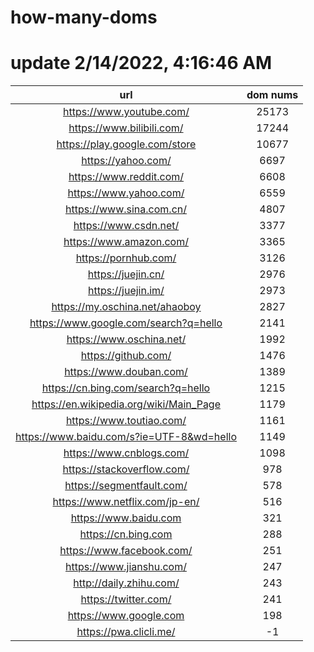 # how-many-doms

# update 2/14/2022, 4:16:46 AM

url | dom nums
:-: | :-:
https://www.youtube.com/ | 25173
https://www.bilibili.com/ | 17244
https://play.google.com/store | 10677
https://yahoo.com/ | 6697
https://www.reddit.com/ | 6608
https://www.yahoo.com/ | 6559
https://www.sina.com.cn/ | 4807
https://www.csdn.net/ | 3377
https://www.amazon.com/ | 3365
https://pornhub.com/ | 3126
https://juejin.cn/ | 2976
https://juejin.im/ | 2973
https://my.oschina.net/ahaoboy | 2827
https://www.google.com/search?q=hello | 2141
https://www.oschina.net/ | 1992
https://github.com/ | 1476
https://www.douban.com/ | 1389
https://cn.bing.com/search?q=hello | 1215
https://en.wikipedia.org/wiki/Main_Page | 1179
https://www.toutiao.com/ | 1161
https://www.baidu.com/s?ie=UTF-8&wd=hello | 1149
https://www.cnblogs.com/ | 1098
https://stackoverflow.com/ | 978
https://segmentfault.com/ | 578
https://www.netflix.com/jp-en/ | 516
https://www.baidu.com | 321
https://cn.bing.com | 288
https://www.facebook.com/ | 251
https://www.jianshu.com/ | 247
http://daily.zhihu.com/ | 243
https://twitter.com/ | 241
https://www.google.com | 198
https://pwa.clicli.me/ | -1
